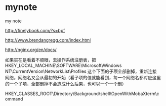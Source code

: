 # mynote
my note


http://finelybook.com/?s=bpf

http://www.brendangregg.com/index.html

http://nginx.org/en/docs/


如果实在是看着不顺眼，去操作系统注册表，把 HKEY_LOCAL_MACHINE\SOFTWARE\Microsoft\Windows NT\CurrentVersion\NetworkList\Profiles 这个下面的子项全部删掉，重新连接网络，网络名又会从最初的开始（看子项的值就能看到，每一个网络名都对应这里的一个子项，全部删掉不会造成什么后果，也可以一个一个删）



HKEY_CLASSES_ROOT\Directory\Background\shell\OpenWithMobaXterm\command